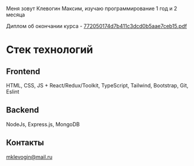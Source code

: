 
Меня зовут Клевогин Максим, изучаю программирование 1 год и 2 месяца

Диплом об окончании курса - [772050174d7b411c3dcd0b5aae7ceb15.pdf](https://github.com/StasyHardY/StasyHardY/files/9546236/772050174d7b411c3dcd0b5aae7ceb15.pdf)

# Стек технологий 

## Frontend 
HTML, CSS, JS + React/Redux/Toolkit, TypeScript, Tailwind, Bootstrap, Git, Eslint

## Backend 
NodeJs, Express.js, MongoDB

## Контакты

mklevogin@mail.ru
